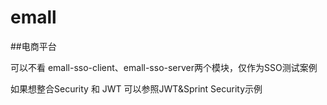 # emall
##电商平台

可以不看
emall-sso-client、emall-sso-server两个模块，仅作为SSO测试案例

如果想整合Security 和 JWT 可以参照JWT&Sprint Security示例


